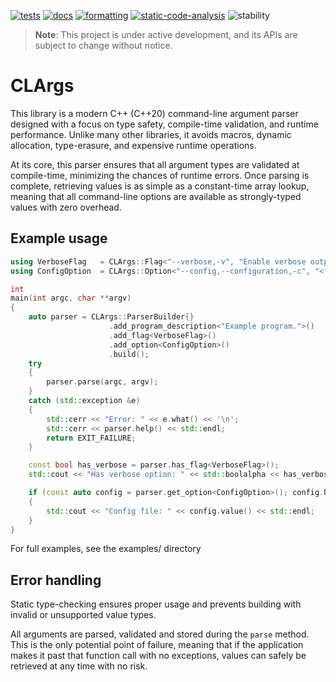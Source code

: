 [![tests](https://github.com/rubensorensen/clargs/actions/workflows/tests.yml/badge.svg)](https://github.com/rubensorensen/clargs/actions/workflows/tests.yml)
[![docs](https://github.com/rubensorensen/clargs/actions/workflows/docs.yml/badge.svg)](https://github.com/rubensorensen/clargs/actions/workflows/docs.yml)
[![formatting](https://github.com/rsore/clargs/actions/workflows/clang-format.yml/badge.svg)](https://github.com/rsore/clargs/actions/workflows/clang-format.yml)
[![static-code-analysis](https://github.com/rsore/clargs/actions/workflows/clang-tidy-analysis.yml/badge.svg)](https://github.com/rsore/clargs/actions/workflows/clang-tidy-analysis.yml)
![stability](https://img.shields.io/badge/stability-experimental-orange)

> **Note**: This project is under active development, and its APIs are subject to change without notice.

# CLArgs

This library is a modern C++ (C++20) command-line argument parser designed with a focus on type safety, compile-time validation, and runtime performance. Unlike many other libraries, it avoids macros, dynamic allocation, type-erasure, and expensive runtime operations.

At its core, this parser ensures that all argument types are validated at compile-time, minimizing the chances of runtime errors. Once parsing is complete, retrieving values is as simple as a constant-time array lookup, meaning that all command-line options are available as strongly-typed values with zero overhead.

## Example usage

```cpp
using VerboseFlag   = CLArgs::Flag<"--verbose,-v", "Enable verbose output">;
using ConfigOption  = CLArgs::Option<"--config,--configuration,-c", "<filepath>", "Specify config file", std::filesystem::path>;

int
main(int argc, char **argv)
{
    auto parser = CLArgs::ParserBuilder{}
                      .add_program_description<"Example program.">()
                      .add_flag<VerboseFlag>()
                      .add_option<ConfigOption>()
                      .build();
    try
    {
        parser.parse(argc, argv);
    }
    catch (std::exception &e)
    {
        std::cerr << "Error: " << e.what() << '\n';
        std::cerr << parser.help() << std::endl;
        return EXIT_FAILURE;
    }

    const bool has_verbose = parser.has_flag<VerboseFlag>();
    std::cout << "Has verbose option: " << std::boolalpha << has_verbose << "\n";

    if (const auto config = parser.get_option<ConfigOption>(); config.has_value())
    {
        std::cout << "Config file: " << config.value() << std::endl;
    }
}
```

For full examples, see the examples/ directory

## Error handling
Static type-checking ensures proper usage and prevents building with invalid or unsupported value types.

All arguments are parsed, validated and stored during the `parse` method. This is the only potential point of failure, meaning that if the application makes it past that function call with no exceptions, values can safely be retrieved at any time with no risk.
